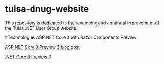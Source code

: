 # tulsa-dnug-website
This repository is dedicated to the revamping and continual improvement of the Tulsa .NET User Group website.

#Technologies
ASP.NET Core 3 with Razor Components Preview

[ASP.NET Core 3 Preview 3 blog post](https://devblogs.microsoft.com/aspnet/asp-net-core-updates-in-net-core-3-0-preview-3/)

[.NET Core 3 Preview 3](https://dotnet.microsoft.com/download/dotnet-core/3.0)

